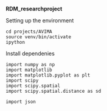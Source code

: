 **RDM_researchproject**

Setting up the environment

```
cd projects/AVIMA
source venv/bin/activate
ipython 
```
Install dependenies
```
import numpy as np
import matplotlib 
import matplotlib.pyplot as plt 
import scipy
import scipy.spatial
import scipy.spatial.distance as sd

import json 
```
